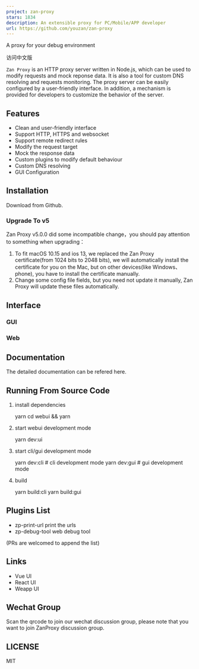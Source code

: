 ```yaml
---
project: zan-proxy
stars: 1834
description: An extensible proxy for PC/Mobile/APP developer
url: https://github.com/youzan/zan-proxy
---
```


A proxy for your debug environment

访问中文版

`Zan Proxy` is an HTTP proxy server written in Node.js, which can be used to modify requests and mock reponse data. It is also a tool for custom DNS resolving and requests monitoring. The proxy server can be easily configured by a user-friendly interface. In addition, a mechanism is provided for developers to customize the behavior of the server.

Features
--------

-   Clean and user-friendly interface
-   Support HTTP, HTTPS and websocket
-   Support remote redirect rules
-   Modify the request target
-   Mock the response data
-   Custom plugins to modify default behaviour
-   Custom DNS resolving
-   GUI Configuration

Installation
------------

Download from Github.

### Upgrade To v5

Zan Proxy v5.0.0 did some incompatible change，you should pay attention to something when upgrading：

1.  To fit macOS 10.15 and ios 13, we replaced the Zan Proxy certificate(from 1024 bits to 2048 bits), we will automatically install the certificate for you on the Mac, but on other devices(like Windows、phone), you have to install the certificate manually.
2.  Change some config file fields, but you need not update it manually, Zan Proxy will update these files automatically.

Interface
---------

### GUI

### Web

Documentation
-------------

The detailed documentation can be refered here.

Running From Source Code
------------------------

1.  install dependencies
    
    yarn
    cd webui && yarn
    
2.  start webui development mode
    
    yarn dev:ui
    
3.  start cli/gui development mode
    
    yarn dev:cli  # cli development mode
    yarn dev:gui  # gui development mode
    
4.  build
    
    yarn build:cli
    yarn build:gui
    

Plugins List
------------

-   zp-print-url print the urls
-   zp-debug-tool web debug tool

(PRs are welcomed to append the list)

Links
-----

-   Vue UI
-   React UI
-   Weapp UI

Wechat Group
------------

Scan the qrcode to join our wechat discussion group, please note that you want to join ZanProxy discussion group.

LICENSE
-------

MIT
